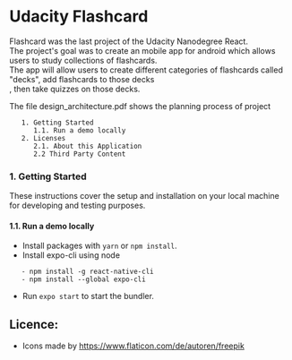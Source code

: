
# Udacity Flashcard
Flashcard was the last project of the  Udacity Nanodegree React. <br>
The project's goal was to create an mobile app for android which allows users to study collections of flashcards.<br>
The app will allow users to create different categories of flashcards called "decks", add flashcards to those decks<br>
, then take quizzes on those decks.

The file design_architecture.pdf shows the planning process of project


```
   1. Getting Started
      1.1. Run a demo locally
   2. Licenses
      2.1. About this Application
      2.2 Third Party Content
```


### 1. Getting Started
These instructions cover the setup and installation on your local machine for developing and testing purposes.
#### 1.1. Run a demo locally

- Install packages with `yarn` or `npm install`.
- Install expo-cli using node
```
   - npm install -g react-native-cli
   - npm install --global expo-cli
```   
- Run `expo start` to start the bundler.

## Licence:
* Icons made by https://www.flaticon.com/de/autoren/freepik
